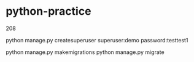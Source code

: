 # python-practice

208

python manage.py createsuperuser
superuser:demo
password:testtest1

python manage.py makemigrations
python manage.py migrate